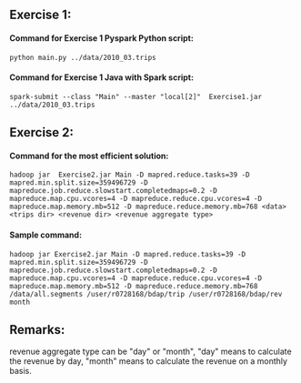 ## Exercise 1:

#### Command for Exercise 1 Pyspark Python script:
```
python main.py ../data/2010_03.trips
```

#### Command for Exercise 1 Java with Spark script:
```
spark-submit --class "Main" --master "local[2]"  Exercise1.jar ../data/2010_03.trips
```


## Exercise 2:

#### Command for the most efficient solution:
```
hadoop jar  Exercise2.jar Main -D mapred.reduce.tasks=39 -D mapred.min.split.size=359496729 -D mapreduce.job.reduce.slowstart.completedmaps=0.2 -D mapreduce.map.cpu.vcores=4 -D mapreduce.reduce.cpu.vcores=4 -D mapreduce.map.memory.mb=512 -D mapreduce.reduce.memory.mb=768 <data> <trips dir> <revenue dir> <revenue aggregate type>
```

#### Sample command:
```
hadoop jar Exercise2.jar Main -D mapred.reduce.tasks=39 -D mapred.min.split.size=359496729 -D mapreduce.job.reduce.slowstart.completedmaps=0.2 -D mapreduce.map.cpu.vcores=4 -D mapreduce.reduce.cpu.vcores=4 -D mapreduce.map.memory.mb=512 -D mapreduce.reduce.memory.mb=768 /data/all.segments /user/r0728168/bdap/trip /user/r0728168/bdap/rev month
```

## Remarks:
revenue aggregate type can be "day" or "month", "day" means to calculate the revenue by day, "month" means to calculate the revenue on a monthly basis.
